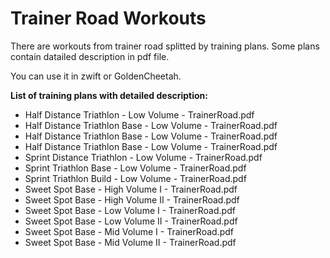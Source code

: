 # Trainer Road Workouts

There are workouts from trainer road splitted by training plans. Some plans contain datailed description in pdf file.

You can use it in zwift or GoldenCheetah.

**List of training plans with detailed description:**
* Half Distance Triathlon - Low Volume - TrainerRoad.pdf
* Half Distance Triathlon Base - Low Volume - TrainerRoad.pdf
* Half Distance Triathlon Base - Low Volume - TrainerRoad.pdf
* Half Distance Triathlon Base - Low Volume - TrainerRoad.pdf
* Sprint Distance Triathlon - Low Volume - TrainerRoad.pdf
* Sprint Triathlon Base - Low Volume - TrainerRoad.pdf
* Sprint Triathlon Build - Low Volume - TrainerRoad.pdf
* Sweet Spot Base - High Volume I - TrainerRoad.pdf
* Sweet Spot Base - High Volume II - TrainerRoad.pdf
* Sweet Spot Base - Low Volume I - TrainerRoad.pdf
* Sweet Spot Base - Low Volume II - TrainerRoad.pdf
* Sweet Spot Base - Mid Volume I - TrainerRoad.pdf
* Sweet Spot Base - Mid Volume II - TrainerRoad.pdf


	 
